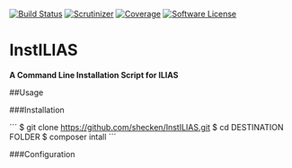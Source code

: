 [![Build Status](https://travis-ci.org/shecken/InstILIAS.svg?branch=trunk)](https://travis-ci.org/shecken/InstILIAS)
[![Scrutinizer](https://scrutinizer-ci.com/g/shecken/InstILIAS/badges/quality-score.png?b=trunk)](https://scrutinizer-ci.com/g/shecken/InstILIAS)
[![Coverage](https://scrutinizer-ci.com/g/shecken/InstILIAS/badges/coverage.png?b=trunk)](https://scrutinizer-ci.com/g/shecken/InstILIAS)
[![Software License](https://img.shields.io/aur/license/yaourt.svg?style=flat-square)](LICENSE.md)

# InstILIAS

**A Command Line Installation Script for ILIAS**

##Usage

###Installation

´´´
$ git clone https://github.com/shecken/InstILIAS.git
$ cd DESTINATION FOLDER
$ composer intall
´´´

###Configuration

